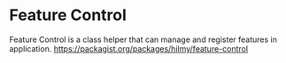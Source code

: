 # Feature Control
Feature Control is a class helper that can manage and register features in application.
https://packagist.org/packages/hilmy/feature-control
